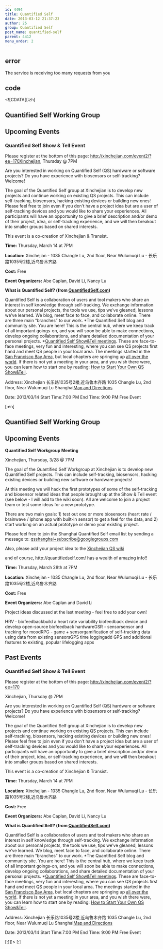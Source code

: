 ```yaml
---
id: 4494
title: Quantified Self
date: 2013-03-12 21:37:23
author: 25
group: Quantified Self
post_name: quantified-self
parent: 4412
menu_order: 2
---
```


## error
The service is receiving too many requests from you

## code
 <!\[CDATA\[\[:zh\]

## **Quantified Self Working Group**

## Upcoming Events

### Quantified Self Show & Tell Event

Please register at the bottom of this page: http://xinchejian.com/event2/?ee=170Xinchejian, Thursday @ 7PM 

Are you interested in working on Quantified Self (QS) hardware or software projects? Do you have experience with biosensors or self-tracking? Welcome!

The goal of the Quantified Self group at Xinchejian is to develop new projects and continue working on existing QS projects. This can include self-tracking, biosensors, hacking existing devices or building new ones! Please feel free to join even if you don't have a project idea but are a user of self-tracking devices and you would like to share your experiences. All participants will have an opportunity to give a brief description and/or demo of their project, idea, or self-tracking experience, and we will then breakout into smaller groups based on shared interests.

This event is a co-creation of Xinchejian & Transist.

**Time:** Thursday, March 14 at 7PM

**Location:** Xinchejian - 1035 Changle Lu, 2nd floor, Near Wulumuqi Lu - 长乐路1035号2楼,近乌鲁木齐路

**Cost:** Free

**Event Organizers:** Abe Caplan, David Li, Nancy Lu

**What is Quantified Self? (from [QuantifiedSelf.com](http://quantifiedself.com/about/))**

Quantified Self is a collaboration of users and tool makers who share an interest in self knowledge through self-tracking. We exchange information about our personal projects, the tools we use, tips we’ve gleaned, lessons we’ve learned. We blog, meet face to face, and collaborate online. There are three main “branches” to our work. \*The Quantified Self blog and community site. You are here! This is the central hub, where we keep track of all important goings-on, and you will soon be able to make connections, develop ongoing collaborations, and share detailed documentation of your personal projects. \*[Quantified Self Show&Tell meetings](http://quantified-self.meetup.com/). These are face-to-face meetings, very fun and interesting, where you can see QS projects first hand and meet QS people in your local area. The meetings started in the [San Francisco Bay Area](http://www.meetup.com/quantifiedself/), but local chapters are springing up [all over the world](http://quantified-self.meetup.com/). If there is not yet a meeting in your area, and you wish there were, you can learn how to start one by reading: [How to Start Your Own QS Show&Tell](http://quantifiedself.com/how-to-start-your-own-qs-showtell/).

Address: Xinchejian 长乐路1035号2楼,近乌鲁木齐路 1035 Changle Lu, 2nd floor, Near Wulumuqi Lu Shanghai[Map and Directions](http://maps.google.com/maps?q=%E9%95%BF%E4%B9%90%E8%B7%AF1035%E5%8F%B72%E6%A5%BC%2C%E8%BF%91%E4%B9%8C%E9%B2%81%E6%9C%A8%E9%BD%90%E8%B7%AF%2CShanghai)

Date: 2013/03/14 Start Time:7:00 PM End Time: 9:00 PM Free Event

\[:en\]

## **Quantified Self Working Group**

## Upcoming Events

**Quantified Self Workgroup Meeting**

Xinchejian, Thursday, 3/28 @ 7PM

The goal of the Quantified Self Workgroup at Xinchejian is to develop new Quantified Self projects. This can include self-tracking, biosensors, hacking existing devices or building new software or hardware projects!

At this meeting we will hack the first prototypes of some of the self-tracking and biosensor related ideas that people brought up at the Show & Tell event (see below - I will add to the wiki soon). All are welcome to join a project team or test some ideas for a new prototype.

There are two main goals: 1) test out one or more biosensors (heart rate / brainwave / iphone app with built-in sensor) to get a feel for the data, and 2) start working on an actual prototype or demo your existing project.

Please feel free to join the Shanghai Quantified Self email list by sending a message to: [qsshanghai+subscribe@googlegroups.com](mailto:qsshanghai%2Bsubscribe@googlegroups.com)

Also, please add your project idea to the [Xinchejian QS wiki](http://wiki.xinchejian.com/wiki/Quantified%5FSelf)

and of course, <http://quantifiedself.com/> has a wealth of amazing info!!

**Time:** Thursday, March 28th at 7PM

**Location:** Xinchejian - 1035 Changle Lu, 2nd floor, Near Wulumuqi Lu - 长乐路1035号2楼,近乌鲁木齐路

**Cost:** Free

**Event Organizers:** Abe Caplan and David Li

Project ideas discussed at the last meeting - feel free to add your own!

HRV - biofeedbackbuild a heart rate variability biofeedback device and develop open-source biofeedback hardwareGSR - sensorsensor and tracking for moodRPG - game + sensorgamification of self-tracking data using data from existing sensorsGPS time loggingadd GPS and additional features to existing, popular lifelogging apps

### 

## Past Events

### Quantified Self Show & Tell Event

Please register at the bottom of this page: http://xinchejian.com/event2/?ee=170

Xinchejian, Thursday @ 7PM

Are you interested in working on Quantified Self (QS) hardware or software projects? Do you have experience with biosensors or self-tracking? Welcome!

The goal of the Quantified Self group at Xinchejian is to develop new projects and continue working on existing QS projects. This can include self-tracking, biosensors, hacking existing devices or building new ones! Please feel free to join even if you don't have a project idea but are a user of self-tracking devices and you would like to share your experiences. All participants will have an opportunity to give a brief description and/or demo of their project, idea, or self-tracking experience, and we will then breakout into smaller groups based on shared interests.

This event is a co-creation of Xinchejian & Transist.

**Time:** Thursday, March 14 at 7PM

**Location:** Xinchejian - 1035 Changle Lu, 2nd floor, Near Wulumuqi Lu - 长乐路1035号2楼,近乌鲁木齐路

**Cost:** Free

**Event Organizers:** Abe Caplan, David Li, Nancy Lu

**What is Quantified Self? (from [QuantifiedSelf.com](http://quantifiedself.com/about/))**

Quantified Self is a collaboration of users and tool makers who share an interest in self knowledge through self-tracking. We exchange information about our personal projects, the tools we use, tips we’ve gleaned, lessons we’ve learned. We blog, meet face to face, and collaborate online. There are three main “branches” to our work. \*The Quantified Self blog and community site. You are here! This is the central hub, where we keep track of all important goings-on, and you will soon be able to make connections, develop ongoing collaborations, and share detailed documentation of your personal projects. \*[Quantified Self Show&Tell meetings](http://quantified-self.meetup.com/). These are face-to-face meetings, very fun and interesting, where you can see QS projects first hand and meet QS people in your local area. The meetings started in the [San Francisco Bay Area](http://www.meetup.com/quantifiedself/), but local chapters are springing up [all over the world](http://quantified-self.meetup.com/). If there is not yet a meeting in your area, and you wish there were, you can learn how to start one by reading: [How to Start Your Own QS Show&Tell](http://quantifiedself.com/how-to-start-your-own-qs-showtell/).

Address: Xinchejian 长乐路1035号2楼,近乌鲁木齐路 1035 Changle Lu, 2nd floor, Near Wulumuqi Lu Shanghai[Map and Directions](http://maps.google.com/maps?q=%E9%95%BF%E4%B9%90%E8%B7%AF1035%E5%8F%B72%E6%A5%BC%2C%E8%BF%91%E4%B9%8C%E9%B2%81%E6%9C%A8%E9%BD%90%E8%B7%AF%2CShanghai)

Date: 2013/03/14 Start Time:7:00 PM End Time: 9:00 PM Free Event

\[:\]\]\]> \[:\]
